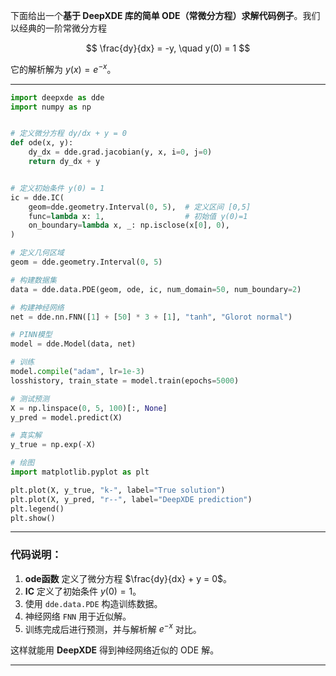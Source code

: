 下面给出一个**基于 DeepXDE 库的简单 ODE（常微分方程）求解代码例子**。我们以经典的一阶常微分方程

$$
\frac{dy}{dx} = -y, \quad y(0) = 1
$$

它的解析解为 $y(x) = e^{-x}$。

---

```python
import deepxde as dde
import numpy as np


# 定义微分方程 dy/dx + y = 0
def ode(x, y):
    dy_dx = dde.grad.jacobian(y, x, i=0, j=0)
    return dy_dx + y


# 定义初始条件 y(0) = 1
ic = dde.IC(
    geom=dde.geometry.Interval(0, 5),  # 定义区间 [0,5]
    func=lambda x: 1,                  # 初始值 y(0)=1
    on_boundary=lambda x, _: np.isclose(x[0], 0),
)

# 定义几何区域
geom = dde.geometry.Interval(0, 5)

# 构建数据集
data = dde.data.PDE(geom, ode, ic, num_domain=50, num_boundary=2)

# 构建神经网络
net = dde.nn.FNN([1] + [50] * 3 + [1], "tanh", "Glorot normal")

# PINN模型
model = dde.Model(data, net)

# 训练
model.compile("adam", lr=1e-3)
losshistory, train_state = model.train(epochs=5000)

# 测试预测
X = np.linspace(0, 5, 100)[:, None]
y_pred = model.predict(X)

# 真实解
y_true = np.exp(-X)

# 绘图
import matplotlib.pyplot as plt

plt.plot(X, y_true, "k-", label="True solution")
plt.plot(X, y_pred, "r--", label="DeepXDE prediction")
plt.legend()
plt.show()
```

---

### 代码说明：

1. **ode函数** 定义了微分方程 $\frac{dy}{dx} + y = 0$。
2. **IC** 定义了初始条件 $y(0) = 1$。
3. 使用 `dde.data.PDE` 构造训练数据。
4. 神经网络 `FNN` 用于近似解。
5. 训练完成后进行预测，并与解析解 $e^{-x}$ 对比。

这样就能用 **DeepXDE** 得到神经网络近似的 ODE 解。

---


